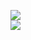 [![](https://img.shields.io/badge/Made%20With-Github%20Spray-lightgrey.svg?style=for-the-badge&logo=github)](https://github.com/Annihil/github-spray#14378)  
[![](https://i.imgur.com/2DrTn0Z.gif)](https://github.com/Annihil/github-spray)
